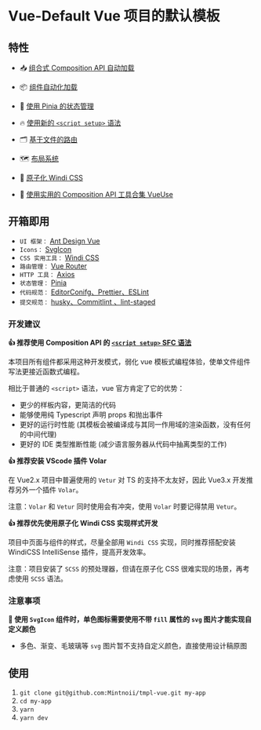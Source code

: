 # Vue-Default Vue 项目的默认模板

## 特性

- 📥 [组合式 Composition API 自动加载](https://github.com/antfu/unplugin-auto-import)

- 📦 [组件自动化加载](https://github.com/antfu/unplugin-vue-components)

- 🍍 [使用 Pinia 的状态管理](https://pinia.esm.dev/)

- 🔥 [使用新的 `<script setup>` 语法](https://github.com/vuejs/rfcs/pull/227)

- 🗂 [基于文件的路由](https://github.com/Mintnoii/tmpl-vue/tree/main/src/pages)

- 🗺 [布局系统](https://github.com/Mintnoii/tmpl-vue/tree/main/src/layout)

- 🎨 [原子化 Windi CSS](https://cn.windicss.org/guide/)

- 🚀 [使用实用的 Composition API 工具合集 VueUse](https://github.com/antfu/vueuse)

## 开箱即用

- `UI 框架：` [Ant Design Vue](https://www.antdv.com/components/overview-cn/)
- `Icons：`  [SvgIcon](https://github.com/Mintnoii/tmpl-vue/blob/main/src/components/SvgIcon.vue)
- `CSS 实用工具：` [Windi CSS](https://cn.windicss.org/guide/)
- `路由管理：` [Vue Router](https://github.com/vuejs/vue-router)
- `HTTP 工具：` [Axios](https://axios-http.com/docs/intro)
- `状态管理：` [Pinia](https://pinia.esm.dev)
- `代码规范：` [EditorConifg、Prettier、ESLint](https://github.com/Mintnoii/tmpl-vue/blob/main/.eslintrc.js)
- `提交规范：` [husky、Commitlint 、lint-staged](https://github.com/Mintnoii/tmpl-vue/blob/main/.husky)

### 开发建议

**👍 推荐使用 Composition API 的 [`<script setup>` SFC 语法](https://github.com/vuejs/rfcs/pull/227)**

本项目所有组件都采用这种开发模式，弱化 vue 模板式编程体验，使单文件组件写法更接近函数式编程。

相比于普通的 `<script>` 语法，vue 官方肯定了它的优势：
- 更少的样板内容，更简洁的代码
- 能够使用纯 Typescript 声明 props 和抛出事件
- 更好的运行时性能 (其模板会被编译成与其同一作用域的渲染函数，没有任何的中间代理)
- 更好的 IDE 类型推断性能 (减少语言服务器从代码中抽离类型的工作)

**👍 推荐安装 VScode 插件 Volar**

 在 Vue2.x 项目中普遍使用的 `Vetur` 对 TS 的支持不太友好，因此 Vue3.x 开发推荐另外一个插件 `Volar`。

 注意：`Volar` 和 `Vetur` 同时使用会有冲突，使用 `Volar` 时要记得禁用 `Vetur`。

 **👍 推荐优先使用原子化 Windi CSS 实现样式开发**

 项目中页面与组件的样式，尽量全部用 `Windi CSS` 实现，同时推荐搭配安装 WindiCSS IntelliSense 插件，提高开发效率。

 注意：项目安装了 `SCSS` 的预处理器，但请在原子化 CSS 很难实现的场景，再考虑使用 `SCSS` 语法。
### 注意事项

 **📌 使用 `SvgIcon` 组件时，单色图标需要使用不带 `fill` 属性的 `svg` 图片才能实现自定义颜色**

 - 多色、渐变、毛玻璃等 `svg` 图片暂不支持自定义颜色，直接使用设计稿原图

## 使用

1. `git clone git@github.com:Mintnoii/tmpl-vue.git my-app`
2. `cd my-app`
3. `yarn`
4. `yarn dev`

